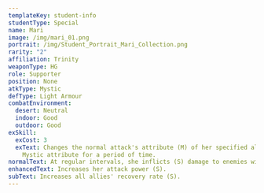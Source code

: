 ```yaml
---
templateKey: student-info
studentType: Special
name: Mari
image: /img/mari_01.png
portrait: /img/Student_Portrait_Mari_Collection.png
rarity: "2"
affiliation: Trinity
weaponType: HG
role: Supporter
position: None
atkType: Mystic
defType: Light Armour
combatEnvironment:
  desert: Neutral
  indoor: Good
  outdoor: Good
exSkill:
  exCost: 3
  exText: Changes the normal attack's attribute (M) of her specified ally to
    Mystic attribute for a period of time.
normalText: At regular intervals, she inflicts (S) damage to enemies within a circle.
enhancedText: Increases her attack power (S).
subText: Increases all allies' recovery rate (S).
---
```

